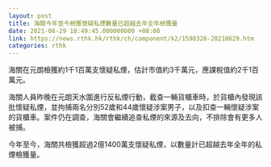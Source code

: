 ```yaml
---
layout: post
title: 海關今年至今檢獲懷疑私煙數量已超越去年全年檢獲量
date: 2021-06-29 18:49:45.000000000 +08:00
link: https://news.rthk.hk/rthk/ch/component/k2/1598328-20210629.htm
categories: rthk
---
```


海關在元朗檢獲約1千1百萬支懷疑私煙，估計市值約3千萬元，應課稅值約2千1百萬元。

海關人員昨晚在元朗天水圍進行反私煙行動，截查一輛貨櫃車時，於貨櫃內發現該批懷疑私煙，並拘捕兩名分別52歲和44歲懷疑涉案男子，以及扣查一輛懷疑涉案的貨櫃車。案件仍在調查，海關會繼續追查私煙的來源及去向，不排除會有更多人被捕。

今年至今，海關共檢獲超過2億1400萬支懷疑私煙，以數量計已超越去年全年的私煙檢獲量。
